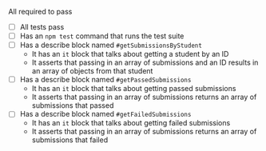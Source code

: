 All required to pass

- [ ] All tests pass
- [ ] Has an `npm test` command that runs the test suite
- [ ] Has a describe block named `#getSubmissionsByStudent`
    - It has an `it` block that talks about getting a student by an ID
    - It asserts that passing in an array of submissions and an ID results in an array of objects from that student
- [ ] Has a describe block named `#getPassedSubmissions`
    - It has an `it` block that talks about getting passed submissions
    - It asserts that passing in an array of submissions returns an array of submissions that passed
- [ ] Has a describe block named `#getFailedSubmissions`
    - It has an `it` block that talks about getting failed submissions
    - It asserts that passing in an array of submissions returns an array of submissions that failed
